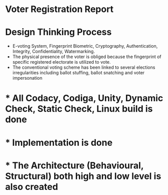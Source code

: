 # Voter Registration Report
# Design Thinking Process
* E-voting System, Fingerprint Biometric, Cryptography, Authentication, Integrity, Confidentiality, Watermarking.
* The physical presence of the voter is obliged because the fingerprint of specific registered electorate is utilized to vote.
* The conventional voting scheme has been linked to several elections irregularities including ballot stuffing, ballot snatching and voter impersonation

# * All Codacy, Codiga, Unity, Dynamic Check, Static Check, Linux build is done
# * Implementation is done
# * The Architecture (Behavioural, Structural) both high and low level is also created
